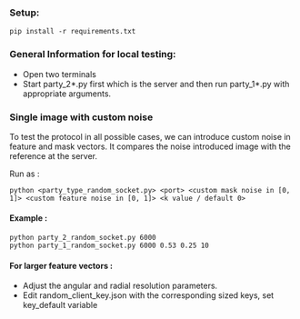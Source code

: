  ### Setup:
 ```
 pip install -r requirements.txt
 ```

 
 ### General Information for local testing: 
 * Open two terminals
 * Start party_2*.py first which is the server and then run party_1*.py with appropriate arguments. 
 

### Single image with custom noise

To test the protocol in all possible cases, we can introduce custom noise in feature and mask vectors. It compares the noise introduced image with the reference at the server.

Run as :
 ```
 python <party_type_random_socket.py> <port> <custom mask noise in [0, 1]> <custom feature noise in [0, 1]> <k value / default 0>
 ```

#### Example   :
 ```
 python party_2_random_socket.py 6000 
 python party_1_random_socket.py 6000 0.53 0.25 10
 ```

 #### For larger feature vectors : 
 * Adjust the angular and radial resolution parameters.
 * Edit random_client_key.json with the corresponding sized keys, set key_default variable